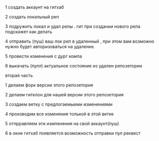 1 создать аккаунт на гитхаб

2 создать локальный реп

3 подружить локал и удал репы . гит при создании нового репа подскажет как делать

4 отправить (пуш) ваш лок реп в удаленный , при этом вам возможно нужно будет авторизоваться на удаленке.

5 провести изменения с дург компа

6 выкачать (пулл) актуальное состояние из удален репозетории

вторая часть

1 делаем форк версии этого репозетория

2 делаем гитклон для нашей версии этого репозетория

3 создаем ветку с предлогаемыеми изменениями

4 производим все изменения толькой в этой ветке

5 отпрравляем эти измпенения на свой аккаунт(пуш)

6 в окне гитхаб появляется возможность отправки пул реквест